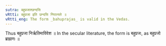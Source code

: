 ```yaml
---
sutra: बहुप्रजाश्छन्दसि
vRtti: बहुप्रजा इति छन्दसि निपात्यते ॥
vRtti_eng: The form _bahuprajas_ is valid in the Vedas.
---
```

Thus बहुप्रजा निर्ऋतिमाविवेश ॥ In the secular literature, the form is बहुप्रजः, as बहुप्रजो ब्राह्मणः ॥
